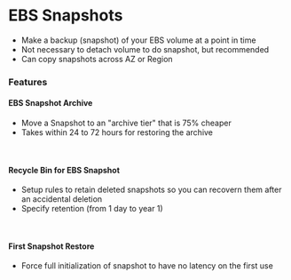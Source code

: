 # EBS Snapshots
 - Make a backup (snapshot) of your EBS volume at a point in time
 - Not necessary to detach volume to do snapshot, but recommended
 -  Can copy snapshots across AZ or Region

 ### Features
#### EBS Snapshot Archive
- Move a Snapshot to an "archive tier" that is 75% cheaper
- Takes within 24 to 72 hours for restoring the archive
<br>

#### Recycle Bin for EBS Snapshot 
- Setup rules to retain deleted snapshots so you can recovern them after an accidental deletion
- Specify retention (from 1 day to year 1)
<br>

#### First Snapshot Restore
- Force full initialization of snapshot to have no latency on the first use
